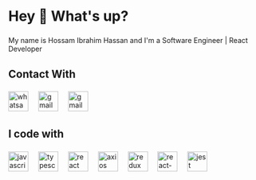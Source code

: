 <h1 align="left">Hey 👋 What's up?</h1>

###

<p align="left">My name is Hossam Ibrahim Hassan and I'm a Software Engineer | React Developer</p>

###

<h2 align="left">Contact With</h2>

###

<div align="left">
  <img src="https://img.shields.io/badge/WhatsApp-25D366?style=for-the-badge&logo=whatsapp&logoColor=white" height="40" alt="whatsapp logo"  />
  <img width="12" />
  <img src="https://img.shields.io/badge/Gmail-D14836?style=for-the-badge&logo=gmail&logoColor=white" height="40" alt="gmail logo"  />
  <img width="12" />
  <img src="https://img.shields.io/badge/Microsoft_Outlook-0078D4?style=for-the-badge&logo=microsoft-outlook&logoColor=white" height="40" alt="gmail logo"  />
  <img width="12" />
</div>

###

<h2 align="left">I code with</h2>

###

<div align="left">
  <img src="https://cdn.jsdelivr.net/gh/devicons/devicon/icons/javascript/javascript-original.svg" height="40" alt="javascript logo"  />
  <img width="12" />
  <img src="https://cdn.jsdelivr.net/gh/devicons/devicon/icons/typescript/typescript-original.svg" height="40" alt="typescript logo"  />
  <img width="12" />
  <img src="https://cdn.jsdelivr.net/gh/devicons/devicon/icons/react/react-original.svg" height="40" alt="react logo"  />
  <img width="12" />
  <img src="https://img.shields.io/badge/axios-671ddf?&style=for-the-badge&logo=axios&logoColor=white" height="40" alt="axios logo"  />
  <img width="12" />
  <img src="https://img.shields.io/badge/Redux-593D88?style=for-the-badge&logo=redux&logoColor=white" height="40" alt="redux logo"  />
  <img width="12" />
  <img src="https://img.shields.io/badge/React_Router-CA4245?style=for-the-badge&logo=react-router&logoColor=white" height="40" alt="react-router logo"  />
  <img width="12" />
  <img src="https://cdn.jsdelivr.net/gh/devicons/devicon/icons/jest/jest-plain.svg" height="40" alt="jest logo"  />
</div>

###
